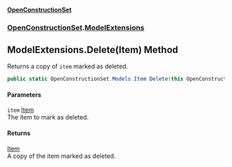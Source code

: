 #### [OpenConstructionSet](index.md 'index')
### [OpenConstructionSet](index.md#OpenConstructionSet 'OpenConstructionSet').[ModelExtensions](d4l5JwZnO8DdkML7qnh_1g.md 'OpenConstructionSet.ModelExtensions')
## ModelExtensions.Delete(Item) Method
Returns a copy of `item` marked as deleted.  
```csharp
public static OpenConstructionSet.Models.Item Delete(this OpenConstructionSet.Models.Item item);
```
#### Parameters
<a name='OpenConstructionSet_ModelExtensions_Delete(OpenConstructionSet_Models_Item)_item'></a>
`item` [Item](Z9pYmp3jhG_PhNCQ0nlOeg.md 'OpenConstructionSet.Models.Item')  
The item to mark as deleted.
  
#### Returns
[Item](Z9pYmp3jhG_PhNCQ0nlOeg.md 'OpenConstructionSet.Models.Item')  
A copy of the item marked as deleted.
